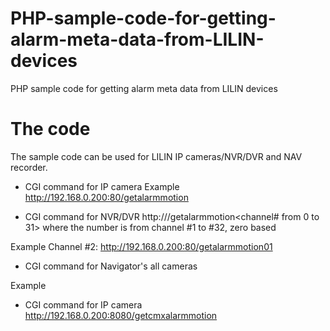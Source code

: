 # PHP-sample-code-for-getting-alarm-meta-data-from-LILIN-devices
PHP sample code for getting alarm meta data from LILIN devices

# The code
The sample code can be used for LILIN IP cameras/NVR/DVR and NAV recorder.  

* CGI command for IP camera
Example
http://192.168.0.200:80/getalarmmotion

* CGI command for NVR/DVR
http://<serverIP>/getalarmmotion<channel# from 0 to 31> where the number is from channel #1 to #32, zero based
  
Example
Channel #2: http://192.168.0.200:80/getalarmmotion01  

* CGI command for Navigator's all cameras

Example
* CGI command for IP camera
http://192.168.0.200:8080/getcmxalarmmotion
